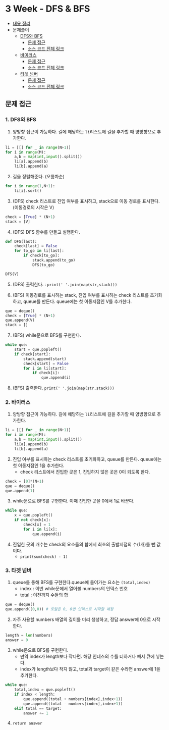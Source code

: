 # 3 Week - DFS & BFS
- [내용 정리](./Summary.md)
- 문제풀이
    - [DFS와 BFS](https://www.acmicpc.net/problem/1260)
        - [문제 접근](#1-dfs와-bfs)
        - [소스 코드 전체 링크](1260_DFS%EC%99%80%20BFS.py)
    - [바이러스](https://www.acmicpc.net/problem/2606)
        - [문제 접근](#2-바이러스)
        - [소스 코드 전체 링크](./2606_%EB%B0%94%EC%9D%B4%EB%9F%AC%EC%8A%A4.py)
    - [타겟 넘버](https://programmers.co.kr/learn/courses/30/lessons/43165)
        - [문제 접근](#3-타겟-넘버)
        - [소스 코드 전체 링크](./%ED%83%80%EA%B2%9F%EB%84%98%EB%B2%84.py)

## 문제 접근
### 1. DFS와 BFS
1. 양방향 접근이 가능하다. 길에 해당하는 `li`리스트에 길을 추가할 때 양방향으로 추가한다. 

```py
li = [[] for _ in range(N+1)]
for i in range(M):
    a,b = map(int,input().split())
    li[a].append(b)
    li[b].append(a)
```

2. 길을 정렬해준다. (오름차순)

```py
for i in range(1,N+1):
    li[i].sort()
```

3. (DFS) check 리스트로 진입 여부를 표시하고, stack으로 이동 경로를 표시한다. (이동경로의 시작은 V)

```py
check = [True] * (N+1)
stack = [V]
```

4. (DFS) DFS 함수를 만들고 실행한다. 

```py
def DFS(last):
    check[last] = False
    for to_go in li[last]:
        if check[to_go]:
            stack.append(to_go)
            DFS(to_go)

DFS(V)
```
5. (DFS) 출력한다. : `print(' '.join(map(str,stack)))`

6. (BFS) 이동경로를 표시하는 stack, 진입 여부를 표시하는 check 리스트를 초기화하고, queue를 만든다. queue에는 첫 이동지점인 V를 추가한다.

```py
que = deque()
check = [True] * (N+1)
que.append(V)
stack = []
```

7. (BFS) while문으로 BFS를 구현한다.
```py
while que:
    start = que.popleft()
    if check[start]:
        stack.append(start)
        check[start] = False
        for i in li[start]:
            if check[i]:
                que.append(i)
```
8. (BFS) 출력한다. `print(' '.join(map(str,stack)))`

### 2. 바이러스
1. 양방향 접근이 가능하다. 길에 해당하는 `li`리스트에 길을 추가할 때 양방향으로 추가한다. 

```py
li = [[] for _ in range(N+1)]
for i in range(M):
    a,b = map(int,input().split())
    li[a].append(b)
    li[b].append(a)
```

2. 진입 여부를 표시하는 check 리스트를 초기화하고, queue를 만든다. queue에는 첫 이동지점인 1을 추가한다.
    - check 리스트에서 진입한 곳은 1, 진입하지 않은 곳은 0이 되도록 한다.

```py
check = [0]*(N+1)
que = deque()
que.append(1)
```

3. while문으로 BFS를 구현한다. 이때 진입한 곳을 0에서 1로 바꾼다.

```py
while que:
    x = que.popleft()
    if not check[x]:
        check[x] = 1
        for i in li[x]:
            que.append(i)
```

4. 진입한 곳의 개수는 check의 요소들의 합에서 최초의 출발지점의 수(1개)를 뺀 값이다.
    - `print(sum(check) - 1)`

### 3. 타겟 넘버
1. queue를 통해 BFS를 구현한다.queue에 들어가는 요소는 `(total,index)`
    - index : 이번 while문에서 열어볼 numbers의 인덱스 번호
    - total : 이전까지 수들의 합

```py
que = deque()
que.append((0,0)) # 토탈은 0, 0번 인덱스로 시작할 예정
```

2. 자주 사용할 numbers 배열의 길이를 미리 생성하고, 정답 answer에 0으로 시작한다.

```py
length = len(numbers)
answer = 0
```

3. while문으로 BFS를 구현한다.
    - 만약 index가 length보다 작다면. 해당 인데스의 수를 더하거나 빼서 큐에 넣는다.
    - index가 length보다 작지 않고, total과 target이 같은 수라면 answer에 1을 추가한다.

```py
while que:
    total,index = que.popleft()
    if index < length:
        que.append((total + numbers[index],index+1))
        que.append((total - numbers[index],index+1))
    elif total == target:
        answer += 1
```

4. `return answer`